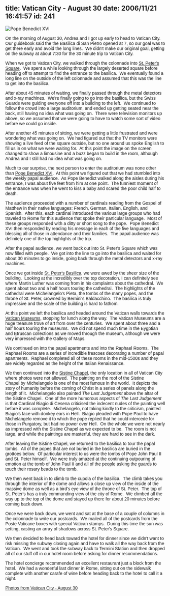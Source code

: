 title: Vatican City - August 30
date: 2006/11/21 16:41:57
id: 241
---
![Pope Benedict XVI](/journal_images/mini-DSC02653-journal.jpg)

<font face="Arial">On the morning of August 30, Andrea and I got up early to head to Vatican City.  Our guidebook said the the Basilica di San Pietro opened at 7, so our goal was to get there early and avoid the long lines.  We didn't make our original goal, getting on the subway at about 7:30 for the 30 minute trip to Vatican City. </font>

<font face="Arial">When we got to Vatican City, we walked through the colonnade into [St. Peter's Square](http://en.wikipedia.org/wiki/St._Peter's_Square).  We spent a while looking through the largely deserted square before heading off to attempt to find the entrance to the basilica.  We eventually found a long line on the outside of the left colonnade and assumed that this was the line to get into the basilica.</font>

<font face="Arial">After about 45 minutes of waiting, we finally passed through the metal detectors and x-ray machines.  We're finally going to go into the basilica, but the Swiss Guards were guiding everyone off into a building to the left.  We continued to follow the crowd into a large auditorium, and ended up getting seated near the back, still having no idea what was going on.  There were television monitors up above, so we assumed that we were going to have to watch some sort of video before we could go inside.</font>

<font face="Arial">After another 45 minutes of sitting, we were getting a little frustrated and were wondering what was going on.  We had figured out that the TV monitors were showing a live feed of the square outside, but no one around us spoke English to fill us in on what we were waiting for.  At this point the image on the screen changed to show a limousine and a buzz began to build in the room, although Andrea and I still had no idea what was going on.</font>

<font face="Arial">Much to our surprise, the next person to enter the auditorium was none other than [Pope Benedict XVI](http://en.wikipedia.org/wiki/Pope_Benedict_XVI).  At this point we figured out that we had stumbled into the weekly papal audience.  As Pope Benedict walked along the aisles during his entrance, I was about five feet from him at one point.  The funniest moment of the entrance was when he went to kiss a baby and scared the poor child half to death.</font>

<font face="Arial">The audience proceeded with a number of cardinals reading from the Gospel of Matthew in their native languages: French, German, Italian, English, and Spanish.  After this, each cardinal introduced the various large groups who had traveled to Rome for this audience that spoke their particular language.  Most of these groups responded with a ditty or short song to the pope.  Pope Benedict XVI then responded by reading his message in each of the five languages and blessing all of those in attendance and their families.  The papal audience was definitely one of the top highlights of the trip.</font>

<font face="Arial">After the papal audience, we went back out into St. Peter's Square which was now filled with people.  We got into the line to go into the basilica and waited for about 30 minutes to go inside, going back through the metal detectors and x-ray machines.</font>

<font face="Arial">Once we got inside [St. Peter's Basilica](http://en.wikipedia.org/wiki/Basilica_di_San_Pietro), we were awed by the sheer size of the building.  Looking at the incredibly over the top decoration, I can definitely see where Martin Luther was coming from in his complaints about the cathedral.  We spent about two and a half hours touring the cathedral.  The highlights of the cathedral were Michelangelo's Pieta, the tombs of the many popes, and the throne of St. Peter, crowned by Bernini's Baldacchino.  The basilica is truly impressive and the scale of the building is hard to fathom.</font>

<font face="Arial">At this point we left the basilica and headed around the Vatican walls towards the [Vatican Museums](http://en.wikipedia.org/wiki/Vatican_Museums), stopping for lunch along the way.  The Vatican Museums are a huge treasure trove of art from over the centuries.  We spent about three and a half hours touring the museums.  We did not spend much time in the Eygptian and Etruscan collections as we moved through the museum, although we were very impressed with the Gallery of Maps. </font>

<font face="Arial">We continued on into the papal apartments and into the Raphael Rooms.  The Raphael Rooms are a series of incredible frescoes decorating a number of papal apartments.  Raphael completed all of these rooms in the mid-1500s and they are widely regarded as the height of the Italian Renaissance. </font>

<font face="Arial">We then continued into the [Sistine Chapel](http://en.wikipedia.org/wiki/Sistine_Chapel), the only location in all of Vatican City where photos were not allowed.  The painting on the roof of the Sistine Chapel by Michelangelo is one of the most famous in the world.  It depicts the story of humanity before the coming of Christ in a series of panels along the length of it.  Michelangelo also painted _The Last Judgement_ above the altar of the Sistine Chapel.  One of the more humorous aspects of _The Last Judgement_ is that Cardinal Biagio di Cesena criticised the indecent nudes of the painting well before it was complete.  Michelangelo, not taking kindly to the criticism, painted Biagio's face with donkey ears in Hell.  Biagio pleaded with Pope Paul to have Michelangelo remove it to which the pope replied that he could intercede for those in Purgatory, but had no power over Hell.  On the whole we were not nearly as impressed with the Sistine Chapel as we expected to be.  The room is not large, and while the paintings are masterful, they are hard to see in the dark.</font>

<font face="Arial">After leaving the Sistine Chapel, we returned to the basilica to tour the papal tombs.  All of the popes that are not buried in the basilica are buried in the grottoes below.  Of particular interest to us were the tombs of Pope John Paul II and St. Peter himself.  We were truly amazed at the continuing outpouring of emotion at the tomb of John Paul II and all of the people asking the guards to touch their rosary beads to the tomb. </font>

<font face="Arial">We then went back in to climb to the cupola of the basilica.  The climb takes you through the interior of the dome and allows a close up view of the inside of the massive dome as well as a bird's eye view of the throne of St. Peter.  The top of St. Peter's has a truly commanding view of the city of Rome.  We climbed all the way up to the top of the dome and stayed up there for about 20 minutes before coming back down.   </font>

<font face="Arial">Once we were back down, we went and sat at the base of a couple of columns in the colonnade to write our postcards.  We mailed all of the postcards from the Poste Vaticane boxes with special Vatican stamps.  During this time the sun was setting, casting an array of shadows across St. Peter's Square.</font>

<font face="Arial">We then decided to head back toward the hotel for dinner since we didn't want to risk missing the subway closing again and have to walk all the way back from the Vatican.  We went and took the subway back to Termini Station and then dropped all of our stuff off in our hotel room before asking for dinner recommendations.</font>

<font face="Arial">The hotel concierge recommended an excellent restaurant just a block from the hotel.  We had a wonderful last dinner in Rome, sitting out on the sidewalk complete with another carafe of wine before heading back to the hotel to call it a night.</font>

<font face="Arial">[Photos from Vatican City - August 30](PhotoAlbum.aspx?ID=ITALY2006-DAY11)</font>